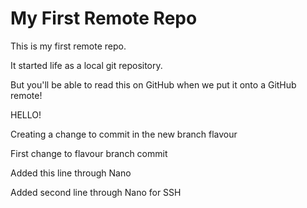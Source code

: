 # My First Remote Repo

This is my first remote repo.

It started life as a local git repository.

But you'll be able to read this on GitHub when we put it onto a GitHub remote!

HELLO!

Creating a change to commit in the new branch flavour

First change to flavour branch commit

Added this line through Nano

Added second line through Nano for SSH

